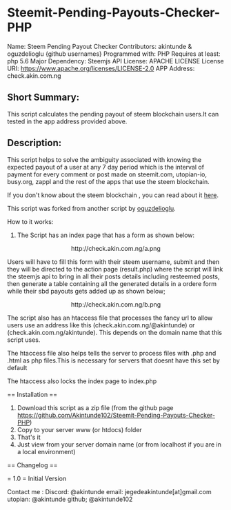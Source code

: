 # Steemit-Pending-Payouts-Checker-PHP

Name: Steem Pending Payout Checker
Contributors: akintunde & oguzdelioglu {github usernames}
Programmed with: PHP
Requires at least: php 5.6 
Major Dependency: Steemjs API
License: APACHE LICENSE
License URI: https://www.apache.org/licenses/LICENSE-2.0
APP Address: check.akin.com.ng

## Short Summary:
This script calculates the pending payout of steem blockchain users.It can tested in the app address provided above.

## Description:
This script helps to solve the ambiguity associated with knowing the expected payout of a user at any 7 day period which is the interval of payment for every comment or post made on steemit.com, utopian-io, busy.org, zappl and the rest of the apps that use the steem blockchain.

If you don't know about the steem blockchain , you can read about it [here](https://steem.io/).

This script was forked from another script by [oguzdelioglu](https://github.com/oguzdelioglu/). 

How to it works:
1) The Script has an index page that has a form as shown below:

<center>http://check.akin.com.ng/a.png</center>

Users will have to fill this form with their steem username, submit and then they will be directed to the action page (result.php) where the script will link the steemjs api to bring in all their posts details including resteemed posts, then generate a table containing all  the generated details in a ordere form while their sbd payouts gets added up as shown below;

<center>http://check.akin.com.ng/b.png</center>

The script also  has an htaccess file that processes the fancy url to allow users use an address like this (check.akin.com.ng/@akintunde) or (check.akin.com.ng/akintunde). This depends on the domain name that this script uses.

The htaccess file also helps tells the server to process files with .php and .html as php files.This is necessary for servers that doesnt have this set by default

The htaccess also locks the index page to index.php





== Installation ==

1. Download this script as a zip file (from the github page https://github.com/Akintunde102/Steemit-Pending-Payouts-Checker-PHP)
2. Copy to your server  www (or htdocs) folder
3. That's it 
4. Just view from your server domain name (or from localhost if you are in a local environment)


== Changelog ==

= 1.0 =
Initial Version

Contact me :
Discord: @akintunde
email: jegedeakintunde[at]gmail.com
utopian: @akintunde
github; @akintunde102


 


